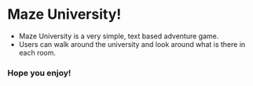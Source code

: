 # Maze University!
 *  Maze University is a very simple, text based adventure game.
 *  Users can walk around the university and look around what is there in each room. 
 
### Hope you enjoy!